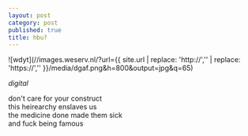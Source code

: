 ```yaml
---
layout: post
category: post
published: true
title: hbu?
---
```

![wdyt](//images.weserv.nl/?url={{ site.url | replace: 'http://','' | replace: 'https://','' }}/media/dgaf.png&h=800&output=jpg&q=65)
<!--more-->
<span class='date fr'>*digital*</span><br>
  
  
don't care for your construct  
this heirearchy enslaves us  
the medicine done made them sick    
and fuck being famous  